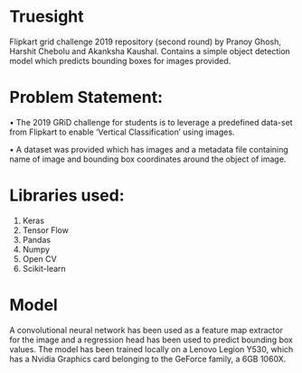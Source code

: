 # Truesight
Flipkart grid challenge 2019 repository (second round) by Pranoy Ghosh, Harshit Chebolu and Akanksha Kaushal.
Contains a simple object detection model which predicts bounding boxes for images provided.


# Problem Statement:
• The 2019 GRiD challenge for students is to leverage a predefined data-set from Flipkart to enable ‘Vertical Classification’ using images.

• A dataset was provided which has images and a metadata file containing name of image and bounding box coordinates around the object of image.

# Libraries used:
1. Keras
2. Tensor Flow
3. Pandas
4. Numpy
5. Open CV
6. Scikit-learn

# Model
A convolutional neural network has been used as a feature map extractor for the image and a regression head has been used to predict bounding box values. The model has been trained locally on a Lenovo Legion Y530, which has a Nvidia Graphics card belonging to the GeForce family, a 6GB 1060X.
